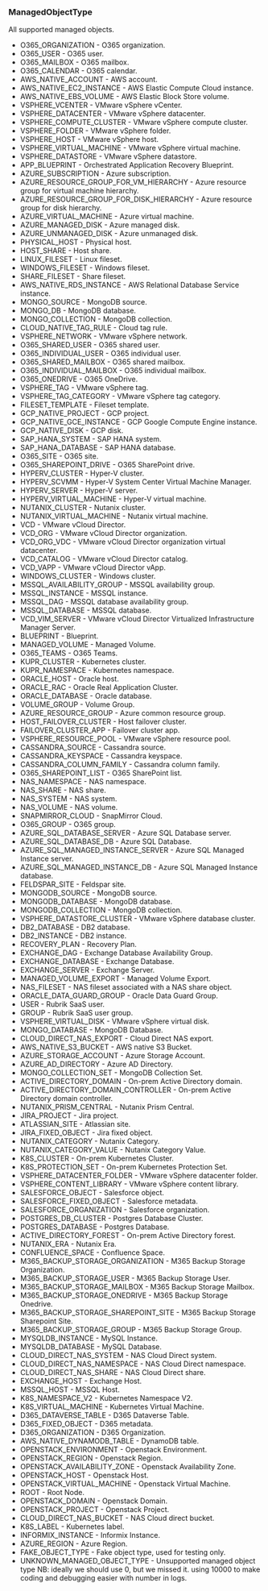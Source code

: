 ### ManagedObjectType
All supported managed objects.

- O365_ORGANIZATION - O365 organization.
- O365_USER - O365 user.
- O365_MAILBOX - O365 mailbox.
- O365_CALENDAR - O365 calendar.
- AWS_NATIVE_ACCOUNT - AWS account.
- AWS_NATIVE_EC2_INSTANCE - AWS Elastic Compute Cloud instance.
- AWS_NATIVE_EBS_VOLUME - AWS Elastic Block Store volume.
- VSPHERE_VCENTER - VMware vSphere vCenter.
- VSPHERE_DATACENTER - VMware vSphere datacenter.
- VSPHERE_COMPUTE_CLUSTER - VMware vSphere compute cluster.
- VSPHERE_FOLDER - VMware vSphere folder.
- VSPHERE_HOST - VMware vSphere host.
- VSPHERE_VIRTUAL_MACHINE - VMware vSphere virtual machine.
- VSPHERE_DATASTORE - VMware vSphere datastore.
- APP_BLUEPRINT - Orchestrated Application Recovery Blueprint.
- AZURE_SUBSCRIPTION - Azure subscription.
- AZURE_RESOURCE_GROUP_FOR_VM_HIERARCHY - Azure resource group for virtual machine hierarchy.
- AZURE_RESOURCE_GROUP_FOR_DISK_HIERARCHY - Azure resource group for disk hierarchy.
- AZURE_VIRTUAL_MACHINE - Azure virtual machine.
- AZURE_MANAGED_DISK - Azure managed disk.
- AZURE_UNMANAGED_DISK - Azure unmanaged disk.
- PHYSICAL_HOST - Physical host.
- HOST_SHARE - Host share.
- LINUX_FILESET - Linux fileset.
- WINDOWS_FILESET - Windows fileset.
- SHARE_FILESET - Share fileset.
- AWS_NATIVE_RDS_INSTANCE - AWS Relational Database Service instance.
- MONGO_SOURCE - MongoDB source.
- MONGO_DB - MongoDB database.
- MONGO_COLLECTION - MongoDB collection.
- CLOUD_NATIVE_TAG_RULE - Cloud tag rule.
- VSPHERE_NETWORK - VMware vSphere network.
- O365_SHARED_USER - O365 shared user.
- O365_INDIVIDUAL_USER - O365 individual user.
- O365_SHARED_MAILBOX - O365 shared mailbox.
- O365_INDIVIDUAL_MAILBOX - O365 individual mailbox.
- O365_ONEDRIVE - O365 OneDrive.
- VSPHERE_TAG - VMware vSphere tag.
- VSPHERE_TAG_CATEGORY - VMware vSphere tag category.
- FILESET_TEMPLATE - Fileset template.
- GCP_NATIVE_PROJECT - GCP project.
- GCP_NATIVE_GCE_INSTANCE - GCP Google Compute Engine instance.
- GCP_NATIVE_DISK - GCP disk.
- SAP_HANA_SYSTEM - SAP HANA system.
- SAP_HANA_DATABASE - SAP HANA database.
- O365_SITE - O365 site.
- O365_SHAREPOINT_DRIVE - O365 SharePoint drive.
- HYPERV_CLUSTER - Hyper-V cluster.
- HYPERV_SCVMM - Hyper-V System Center Virtual Machine Manager.
- HYPERV_SERVER - Hyper-V server.
- HYPERV_VIRTUAL_MACHINE - Hyper-V virtual machine.
- NUTANIX_CLUSTER - Nutanix cluster.
- NUTANIX_VIRTUAL_MACHINE - Nutanix virtual machine.
- VCD - VMware vCloud Director.
- VCD_ORG - VMware vCloud Director organization.
- VCD_ORG_VDC - VMware vCloud Director organization virtual datacenter.
- VCD_CATALOG - VMware vCloud Director catalog.
- VCD_VAPP - VMware vCloud Director vApp.
- WINDOWS_CLUSTER - Windows cluster.
- MSSQL_AVAILABILITY_GROUP - MSSQL availability group.
- MSSQL_INSTANCE - MSSQL instance.
- MSSQL_DAG - MSSQL database availability group.
- MSSQL_DATABASE - MSSQL database.
- VCD_VIM_SERVER - VMware vCloud Director Virtualized Infrastructure Manager Server.
- BLUEPRINT - Blueprint.
- MANAGED_VOLUME - Managed Volume.
- O365_TEAMS - O365 Teams.
- KUPR_CLUSTER - Kubernetes cluster.
- KUPR_NAMESPACE - Kubernetes namespace.
- ORACLE_HOST - Oracle host.
- ORACLE_RAC - Oracle Real Application Cluster.
- ORACLE_DATABASE - Oracle database.
- VOLUME_GROUP - Volume Group.
- AZURE_RESOURCE_GROUP - Azure common resource group.
- HOST_FAILOVER_CLUSTER - Host failover cluster.
- FAILOVER_CLUSTER_APP - Failover cluster app.
- VSPHERE_RESOURCE_POOL - VMware vSphere resource pool.
- CASSANDRA_SOURCE - Cassandra source.
- CASSANDRA_KEYSPACE - Cassandra keyspace.
- CASSANDRA_COLUMN_FAMILY - Cassandra column family.
- O365_SHAREPOINT_LIST - O365 SharePoint list.
- NAS_NAMESPACE - NAS namespace.
- NAS_SHARE - NAS share.
- NAS_SYSTEM - NAS system.
- NAS_VOLUME - NAS volume.
- SNAPMIRROR_CLOUD - SnapMirror Cloud.
- O365_GROUP - O365 group.
- AZURE_SQL_DATABASE_SERVER - Azure SQL Database server.
- AZURE_SQL_DATABASE_DB - Azure SQL Database.
- AZURE_SQL_MANAGED_INSTANCE_SERVER - Azure SQL Managed Instance server.
- AZURE_SQL_MANAGED_INSTANCE_DB - Azure SQL Managed Instance database.
- FELDSPAR_SITE - Feldspar site.
- MONGODB_SOURCE - MongoDB source.
- MONGODB_DATABASE - MongoDB database.
- MONGODB_COLLECTION - MongoDB collection.
- VSPHERE_DATASTORE_CLUSTER - VMware vSphere database cluster.
- DB2_DATABASE - DB2 database.
- DB2_INSTANCE - DB2 instance.
- RECOVERY_PLAN - Recovery Plan.
- EXCHANGE_DAG - Exchange Database Availability Group.
- EXCHANGE_DATABASE - Exchange Database.
- EXCHANGE_SERVER - Exchange Server.
- MANAGED_VOLUME_EXPORT - Managed Volume Export.
- NAS_FILESET - NAS fileset associated with a NAS share object.
- ORACLE_DATA_GUARD_GROUP - Oracle Data Guard Group.
- USER - Rubrik SaaS user.
- GROUP - Rubrik SaaS user group.
- VSPHERE_VIRTUAL_DISK - VMware vSphere virtual disk.
- MONGO_DATABASE - MongoDB Database.
- CLOUD_DIRECT_NAS_EXPORT - Cloud Direct NAS export.
- AWS_NATIVE_S3_BUCKET - AWS native S3 Bucket.
- AZURE_STORAGE_ACCOUNT - Azure Storage Account.
- AZURE_AD_DIRECTORY - Azure AD Directory.
- MONGO_COLLECTION_SET - MongoDB Collection Set.
- ACTIVE_DIRECTORY_DOMAIN - On-prem Active Directory domain.
- ACTIVE_DIRECTORY_DOMAIN_CONTROLLER - On-prem Active Directory domain controller.
- NUTANIX_PRISM_CENTRAL - Nutanix Prism Central.
- JIRA_PROJECT - Jira project.
- ATLASSIAN_SITE - Atlassian site.
- JIRA_FIXED_OBJECT - Jira fixed object.
- NUTANIX_CATEGORY - Nutanix Category.
- NUTANIX_CATEGORY_VALUE - Nutanix Category Value.
- K8S_CLUSTER - On-prem Kubernetes Cluster.
- K8S_PROTECTION_SET - On-prem Kubernetes Protection Set.
- VSPHERE_DATACENTER_FOLDER - VMware vSphere datacenter folder.
- VSPHERE_CONTENT_LIBRARY - VMware vSphere content library.
- SALESFORCE_OBJECT - Salesforce object.
- SALESFORCE_FIXED_OBJECT - Salesforce metadata.
- SALESFORCE_ORGANIZATION - Salesforce organization.
- POSTGRES_DB_CLUSTER - Postgres Database Cluster.
- POSTGRES_DATABASE - Postgres Database.
- ACTIVE_DIRECTORY_FOREST - On-prem Active Directory forest.
- NUTANIX_ERA - Nutanix Era.
- CONFLUENCE_SPACE - Confluence Space.
- M365_BACKUP_STORAGE_ORGANIZATION - M365 Backup Storage Organization.
- M365_BACKUP_STORAGE_USER - M365 Backup Storage User.
- M365_BACKUP_STORAGE_MAILBOX - M365 Backup Storage Mailbox.
- M365_BACKUP_STORAGE_ONEDRIVE - M365 Backup Storage Onedrive.
- M365_BACKUP_STORAGE_SHAREPOINT_SITE - M365 Backup Storage Sharepoint Site.
- M365_BACKUP_STORAGE_GROUP - M365 Backup Storage Group.
- MYSQLDB_INSTANCE - MySQL Instance.
- MYSQLDB_DATABASE - MySQL Database.
- CLOUD_DIRECT_NAS_SYSTEM - NAS Cloud Direct system.
- CLOUD_DIRECT_NAS_NAMESPACE - NAS Cloud Direct namespace.
- CLOUD_DIRECT_NAS_SHARE - NAS Cloud Direct share.
- EXCHANGE_HOST - Exchange Host.
- MSSQL_HOST - MSSQL Host.
- K8S_NAMESPACE_V2 - Kubernetes Namespace V2.
- K8S_VIRTUAL_MACHINE - Kubernetes Virtual Machine.
- D365_DATAVERSE_TABLE - D365 Dataverse Table.
- D365_FIXED_OBJECT - D365 metadata.
- D365_ORGANIZATION - D365 Organization.
- AWS_NATIVE_DYNAMODB_TABLE - DynamoDB table.
- OPENSTACK_ENVIRONMENT - Openstack Environment.
- OPENSTACK_REGION - Openstack Region.
- OPENSTACK_AVAILABILITY_ZONE - Openstack Availability Zone.
- OPENSTACK_HOST - Openstack Host.
- OPENSTACK_VIRTUAL_MACHINE - Openstack Virtual Machine.
- ROOT - Root Node.
- OPENSTACK_DOMAIN - Openstack Domain.
- OPENSTACK_PROJECT - Openstack Project.
- CLOUD_DIRECT_NAS_BUCKET - NAS Cloud direct bucket.
- K8S_LABEL - Kubernetes label.
- INFORMIX_INSTANCE - Informix Instance.
- AZURE_REGION - Azure Region.
- FAKE_OBJECT_TYPE - Fake object type, used for testing only.
- UNKNOWN_MANAGED_OBJECT_TYPE - Unsupported managed object type
NB: ideally we should use 0, but we missed it.
using 10000 to make coding and debugging easier with number in logs.
